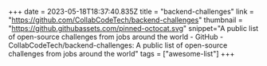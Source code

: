 +++
date = 2023-05-18T18:37:40.835Z
title = "backend-challenges"
link = "https://github.com/CollabCodeTech/backend-challenges"
thumbnail = "https://github.githubassets.com/pinned-octocat.svg"
snippet="A public list of open-source challenges from jobs around the world - GitHub - CollabCodeTech/backend-challenges: A public list of open-source challenges from jobs around the world"
tags = ["awesome-list"]
+++
